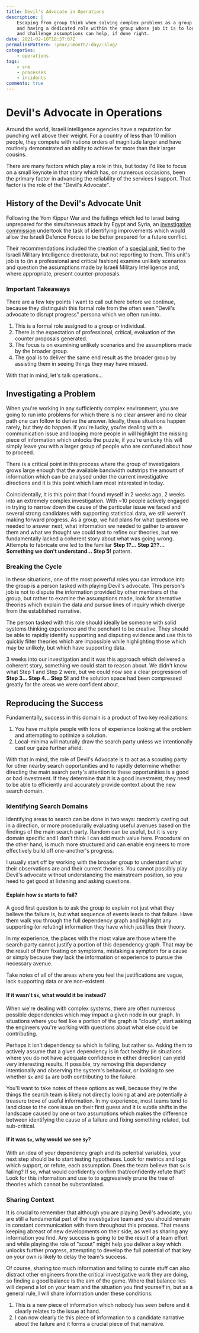 ```yaml
---
title: Devil's Advocate in Operations
description: |
    Escaping from group think when solving complex problems as a group can be challenging
    and having a dedicated role within the group whose job it is to look for counter arguments
    and challenge assumptions can help, if done right.
date: 2021-02-10T18:37:07Z
permalinkPattern: :year/:month/:day/:slug/
categories:
    - operations
tags:
    - sre
    - processes
    - incidents
comments: true
---
```


# Devil's Advocate in Operations
Around the world, Israeli intelligence agencies have a reputation for punching well above their weight.
For a country of less than 10 million people, they compete with nations orders of magnitude larger and
have routinely demonstrated an ability to achieve far more than their larger cousins.

There are many factors which play a role in this, but today I'd like to focus on a small keynote in that
story which has, on numerous occasions, been the primary factor in advancing the reliability of the
services I support. That factor is the role of the "Devil's Advocate".

<!-- more -->

## History of the Devil's Advocate Unit
Following the Yom Kippur War and the failings which led to Israel being unprepared for the simultaneous
attack by Egypt and Syria, an [investigative commission][agranat] undertook the task of identifying improvements
which would allow the Israeli Defence Forces to be better prepared for a future conflict.

Their recommendations included the creation of a [special unit][devils-advocate-unit], tied to the Israeli Military Intelligence
directorate, but not reporting to them. This unit's job is to (in a professional and critical fashion)
examine unlikely scenarios and question the assumptions made by Israeli Military Intelligence and, where
appropriate, present counter-proposals.

### Important Takeaways
There are a few key points I want to call out here before we continue, because they distinguish this formal
role from the often seen "Devil's advocate to disrupt progress" persona which we often run into.

1. This is a formal role assigned to a group or individual.
2. There is the expectation of professional, critical, evaluation of the counter proposals generated.
3. The focus is on examining unlikely scenarios and the assumptions made by the broader group.
4. The goal is to deliver the same end result as the broader group by assisting them in seeing things they may have missed.

With that in mind, let's talk operations...

## Investigating a Problem
When you're working in any sufficiently complex environment, you are going to run into problems for which
there is no clear answer and no clear path one can follow to derive the answer. Ideally, these situations
happen rarely, but they do happen. If you're lucky, you're dealing with a communication issue and looping
more people in will highlight the missing piece of information which unlocks the puzzle, if you're unlucky
this will simply leave you with a larger group of people who are confused about how to proceed.

There is a critical point in this process where the group of investigators grows large enough that the available
bandwidth outstrips the amount of information which can be analysed under the current investigative directions
and it is this point which I am most interested in today.

Coincidentally, it is this point that I found myself in 2 weeks ago, 2 weeks into an extremely complex
investigation. With ~10 people actively engaged in trying to narrow down the cause of the particular issue
we faced and several strong candidates with supporting statistical data, we still weren't making forward
progress. As a group, we had plans for what questions we needed to answer next, what information we needed
to gather to answer them and what we thought we could test to refine our theories, but we fundamentally
lacked a coherent story about what was going wrong. Attempts to fabricate one led to the familiar
**Step 1?... Step 2??... Something we don't understand... Step 5!** pattern.

### Breaking the Cycle
In these situations, one of the most powerful roles you can introduce into the group is a person tasked
with playing Devil's advocate. This person's job is not to dispute the information provided by other members
of the group, but rather to examine the assumptions made, look for alternative theories which explain
the data and pursue lines of inquiry which diverge from the established narrative.

The person tasked with this role should ideally be someone with solid systems thinking experience and
the penchant to be creative. They should be able to rapidly identify supporting and disputing evidence
and use this to quickly filter theories which are impossible while highlighting those which may be unlikely,
but which have supporting data.

3 weeks into our investigation and it was this approach which delivered a coherent story, something we
could start to reason about. We didn't know what Step 1 and Step 2 were, but we could now see a clear
progression of **Step 3... Step 4... Step 5!** and the solution space had been compressed greatly for
the areas we were confident about.

## Reproducing the Success
Fundamentally, success in this domain is a product of two key realizations:

1. You have multiple people with tons of experience looking at the problem and attempting to optimize a solution.
2. Local-minima will naturally draw the search party unless we intentionally cast our gaze further afield.

With that in mind, the role of Devil's Advocate is to act as a scouting party for other nearby search opportunities
and to rapidly determine whether directing the main search party's attention to these opportunities is a good or
bad investment. If they determine that it is a good investment, they need to be able to efficiently and accurately
provide context about the new search domain.

### Identifying Search Domains
Identifying areas to search can be done in two ways: randomly casting out in a direction, or more procedurally evaluating
useful avenues based on the findings of the main search party. Random can be useful, but it is very domain
specific and I don't think I can add much value here. Procedural on the other hand, is much more structured
and can enable engineers to more effectively build off one-another's progress.

I usually start off by working with the broader group to understand what their observations are and their current
theories. You cannot possibly play Devil's advocate without understanding the mainstream position, so you need to get
good at listening and asking questions.

#### Explain how `$x` starts to fail?
A good first question is to ask the group to explain not just what they believe the failure is, but what sequence
of events leads to that failure. Have them walk you through the full dependency graph and highlight any supporting
(or refuting) information they have which justifies their theory.

In my experience, the places with the most value are those where the search party cannot justify a portion of this
dependency graph. That may be the result of them fixating on symptoms, mistaking a symptom for a cause or simply
because they lack the information or experience to pursue the necessary avenue.

Take notes of all of the areas where you feel the justifications are vague, lack supporting data or are non-existent.

#### If it wasn't `$x`, what would it be instead?
When we're dealing with complex systems, there are often numerous possible dependencies which may impact a given
node in our graph. In situations where you feel like a portion of the graph is "cloudy", start asking the engineers
you're working with questions about what else could be contributing.

Perhaps it isn't dependency `$x` which is failing, but rather `$a`. Asking them to actively assume that a given
dependency is in fact healthy (in situations where you do not have adequate confidence in either direction) can
yield very interesting results. If possible, try removing this dependency intentionally and observing the system's
behaviour, or looking to see whether `$x` and `$a` are both contributing to the failure.

You'll want to take notes of these options as well, because they're the things the search team is likely not directly
looking at and are potentially a treasure trove of useful information. In my experience, most teams tend to land close
to the core issue on their first guess and it is subtle shifts in the landscape caused by one or two assumptions
which makes the difference between identifying the cause of a failure and fixing something related, but sub-critical.

#### If it was `$x`, why would we see `$y`?
With an idea of your dependency graph and its potential variables, your next step should be to start testing hypotheses.
Look for metrics and logs which support, or refute, each assumption. Does the team believe that `$x` is failing? If so,
what would confidently confirm that/confidently refute that? Look for this information and use to to aggressively prune
the tree of theories which cannot be substantiated.

### Sharing Context
It is crucial to remember that although you are playing Devil's advocate, you are still a fundamental part of the
investigative team and you should remain in constant communication with them throughout this process. That means
keeping abreast of new developments on their side, as well as sharing any information you find. Any success is going
to be the result of a team effort and while playing the role of "scout" might help you deliver a key which unlocks
further progress, attempting to develop the full potential of that key on your own is likely to delay the team's
success.

Of course, sharing too much information and failing to curate stuff can also distract other engineers from the
critical investigative work they are doing, so finding a good balance is the aim of the game. Where that balance
lies will depend a lot on your team and the situation you find yourself in, but as a general rule, I will share
information under these conditions:

1. This is a new piece of information which nobody has seen before and it clearly relates to the issue at hand.
2. I can now clearly tie this piece of information to a candidate narrative about the failure and it forms a crucial piece of that narrative.

[agranat]: https://en.wikipedia.org/wiki/Agranat_Commission
[devils-advocate-unit]: https://en.wikipedia.org/wiki/Devil%27s_Advocate_Unit
